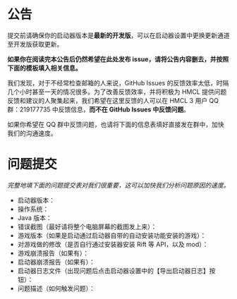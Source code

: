 # 公告

提交前请确保你的启动器版本是**最新的开发版**，可以在启动器设置中更换更新通道至开发版获取更新。

**如果你在阅读完本公告后仍然希望在此处发布 issue，请将公告内容删去，并按照下面的模板填入相关信息。**



我们发现，对于不经常检查邮箱的人来说，GitHub Issues 的反馈效率太低，时隔几个小时甚至一天的情况很多。为了改善反馈效率，并将积极为 HMCL 提供问题反馈和建议的人聚集起来，我们希望在这里反馈的人可以在 HMCL 3 用户 QQ 群：219177735 中反馈信息，**而不在 GitHub Issues 中反馈问题**。

如果你希望在 QQ 群中反馈问题，也请将下面的信息表填好直接发在群中，加快我们的沟通速度。



# 问题提交

*完整地填下面的问题提交表对我们很重要，这可以加快我们分析问题原因的速度。*

* 启动器版本：
* 操作系统：
* Java 版本：
* 错误截图（最好请将整个电脑屏幕的截图发上来）：
* 游戏版本（如果是启动通过启动器自带的自动安装功能安装的游戏）：
* 对游戏做的修改（是否自行通过安装器安装 Rift 等 API，以及 mod）：
* 游戏崩溃报告（如果有）：
* 启动器崩溃报告（如果有）：
* 启动器日志文件（出现问题后点击启动器设置中的【导出启动器日志】按钮）：
* 问题描述（如何触发问题）：
